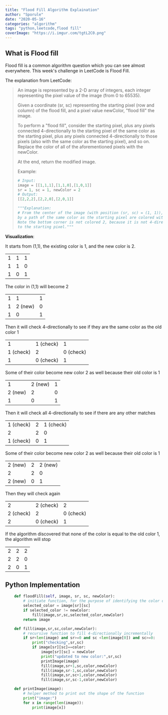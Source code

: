 ```yaml
---
title: "Flood Fill Algorithm Explaination"
author: "Sporule"
date: "2020-05-16"
categories: "algorithm"
tags: "python,leetcode,flood fill"
coverImage: "https://i.imgur.com/tgtL2C0.png"
---
```


## What is Flood fill

Flood fill is a common algorithm question which you can see almost everywhere. This week's challenge in LeetCode is Flood Fill. 

The explanation from LeetCode:

> An image is represented by a 2-D array of integers, each integer representing the pixel value of the image (from 0 to 65535).
> 
> Given a coordinate (sr, sc) representing the starting pixel (row and column) of the flood fill, and a pixel value newColor, "flood fill" the image.
>
> To perform a "flood fill", consider the starting pixel, plus any pixels connected 4-directionally to the starting pixel of the same color as the starting pixel, plus any pixels connected 4-directionally to those pixels (also with the same color as the starting pixel), and so on. Replace the color of all of the aforementioned pixels with the newColor.
> 
> At the end, return the modified image.
> 
> Example:
> ```python
> # Input:
> image = [[1,1,1],[1,1,0],[1,0,1]]
> sr = 1, sc = 1, newColor = 2
> # Output:
> [[2,2,2],[2,2,0],[2,0,1]]
> 
> """Explanation:
> # From the center of the image (with position (sr, sc) = (1, 1)), all pixels connected 
> by a path of the same color as the starting pixel are colored with the new color.
> Note the bottom corner is not colored 2, because it is not 4-directionally connected
> to the starting pixel."""
> ```

**Visualization**:

It starts from (1,1), the existing color is 1, and the new color is 2.

|     |     |     |
| --- | --- | --- |
| 1   | 1   | 1   |
| 1   | 1   | 0   |
| 1   | 0   | 1   |


The color in (1,1) will become 2

|     |         |     |
| --- | ------- | --- |
| 1   | 1       | 1   |
| 1   | 2 (new) | 0   |
| 1   | 0       | 1   |

Then it will check 4-directionally to see if they are the same color as the old color 1

|           |           |           |
| --------- | --------- | --------- |
| 1         | 1 (check) | 1         |
| 1 (check) | 2         | 0 (check) |
| 1         | 0 (check) | 1         |

Some of their color become new color 2 as well because their old color is 1

|         |         |     |
| ------- | ------- | --- |
| 1       | 2 (new) | 1   |
| 2 (new) | 2       | 0   |
| 1       | 0       | 1   |

Then it will check all 4-directionally to see if there are any other matches

|           |     |           |
| --------- | --- | --------- |
| 1 (check) | 2   | 1 (check) |
| 2         | 2   | 0         |
| 1 (check) | 0   | 1         |

Some of their color become new color 2 as well because their old color is 1

|         |     |         |
| ------- | --- | ------- |
| 2 (new) | 2   | 2 (new) |
| 2       | 2   | 0       |
| 2 (new) | 0   | 1       |

Then they will check again

|           |           |           |
| --------- | --------- | --------- |
| 2         | 2 (check) | 2         |
| 2 (check) | 2         | 0 (check) |
| 2         | 0 (check) | 1         |

If the algorithm discovered that none of the color is equal to the old color 1, the algorithm will stop

|     |     |     |
| --- | --- | --- |
| 2   | 2   | 2   |
| 2   | 2   | 0   |
| 2   | 0   | 1   |

## Python Implementation


```python
    def floodFill(self, image, sr, sc, newColor):
        # initiate function, for the purpose of identifying the color of the initial sr,sc
        selected_color = image[sr][sc]
        if selected_color != newColor:
            fill(image,sr,sc,selected_color,newColor)
        return image

    def fill(image,sr,sc,color,newColor):
        # recursive function to fill 4-directionally incrementally
        if sr<len(image) and sr>=0 and sc <len(image[0]) and sc>=0:
            print("checking",sr,sc)
            if image[sr][sc]==color:
                image[sr][sc] = newColor
                print("updated to new color:",sr,sc)
                printImage(image)
                fill(image,sr+1,sc,color,newColor)
                fill(image,sr-1,sc,color,newColor)
                fill(image,sr,sc+1,color,newColor)
                fill(image,sr,sc-1,color,newColor)

    def printImage(image):
        # helper method to print out the shape of the function
        print("image:")
        for x in range(len(image)):
            print(image[x])
```
